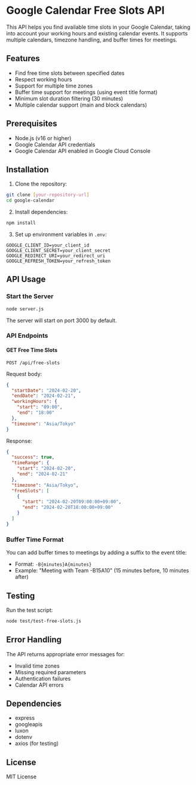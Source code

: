 # Google Calendar Free Slots API

This API helps you find available time slots in your Google Calendar, taking into account your working hours and existing calendar events. It supports multiple calendars, timezone handling, and buffer times for meetings.

## Features

- Find free time slots between specified dates
- Respect working hours
- Support for multiple time zones
- Buffer time support for meetings (using event title format)
- Minimum slot duration filtering (30 minutes)
- Multiple calendar support (main and block calendars)

## Prerequisites

- Node.js (v16 or higher)
- Google Calendar API credentials
- Google Calendar API enabled in Google Cloud Console

## Installation

1. Clone the repository:
```bash
git clone [your-repository-url]
cd google-calendar
```

2. Install dependencies:
```bash
npm install
```

3. Set up environment variables in `.env`:
```env
GOOGLE_CLIENT_ID=your_client_id
GOOGLE_CLIENT_SECRET=your_client_secret
GOOGLE_REDIRECT_URI=your_redirect_uri
GOOGLE_REFRESH_TOKEN=your_refresh_token
```

## API Usage

### Start the Server

```bash
node server.js
```

The server will start on port 3000 by default.

### API Endpoints

#### GET Free Time Slots

`POST /api/free-slots`

Request body:
```json
{
  "startDate": "2024-02-20",
  "endDate": "2024-02-21",
  "workingHours": {
    "start": "09:00",
    "end": "18:00"
  },
  "timezone": "Asia/Tokyo"
}
```

Response:
```json
{
  "success": true,
  "timeRange": {
    "start": "2024-02-20",
    "end": "2024-02-21"
  },
  "timezone": "Asia/Tokyo",
  "freeSlots": [
    {
      "start": "2024-02-20T09:00:00+09:00",
      "end": "2024-02-20T18:00:00+09:00"
    }
  ]
}
```

### Buffer Time Format

You can add buffer times to meetings by adding a suffix to the event title:
- Format: `-B{minutes}A{minutes}`
- Example: "Meeting with Team -B15A10" (15 minutes before, 10 minutes after)

## Testing

Run the test script:
```bash
node test/test-free-slots.js
```

## Error Handling

The API returns appropriate error messages for:
- Invalid time zones
- Missing required parameters
- Authentication failures
- Calendar API errors

## Dependencies

- express
- googleapis
- luxon
- dotenv
- axios (for testing)

## License

MIT License
